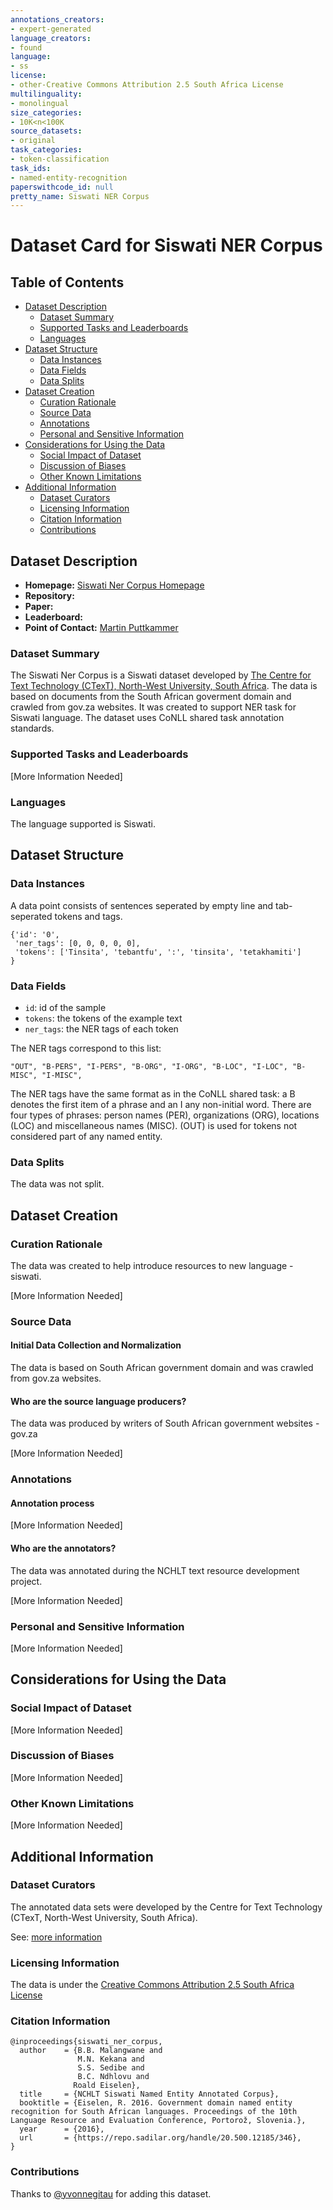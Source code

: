 ```yaml
---
annotations_creators:
- expert-generated
language_creators:
- found
language:
- ss
license:
- other-Creative Commons Attribution 2.5 South Africa License
multilinguality:
- monolingual
size_categories:
- 10K<n<100K
source_datasets:
- original
task_categories:
- token-classification
task_ids:
- named-entity-recognition
paperswithcode_id: null
pretty_name: Siswati NER Corpus
---
```


# Dataset Card for Siswati NER Corpus

## Table of Contents
- [Dataset Description](#dataset-description)
  - [Dataset Summary](#dataset-summary)
  - [Supported Tasks and Leaderboards](#supported-tasks-and-leaderboards)
  - [Languages](#languages)
- [Dataset Structure](#dataset-structure)
  - [Data Instances](#data-instances)
  - [Data Fields](#data-fields)
  - [Data Splits](#data-splits)
- [Dataset Creation](#dataset-creation)
  - [Curation Rationale](#curation-rationale)
  - [Source Data](#source-data)
  - [Annotations](#annotations)
  - [Personal and Sensitive Information](#personal-and-sensitive-information)
- [Considerations for Using the Data](#considerations-for-using-the-data)
  - [Social Impact of Dataset](#social-impact-of-dataset)
  - [Discussion of Biases](#discussion-of-biases)
  - [Other Known Limitations](#other-known-limitations)
- [Additional Information](#additional-information)
  - [Dataset Curators](#dataset-curators)
  - [Licensing Information](#licensing-information)
  - [Citation Information](#citation-information)
  - [Contributions](#contributions)

## Dataset Description

- **Homepage:** [Siswati Ner Corpus Homepage](https://repo.sadilar.org/handle/20.500.12185/346)
- **Repository:**
- **Paper:**
- **Leaderboard:**
- **Point of Contact:**  [Martin Puttkammer](mailto:Martin.Puttkammer@nwu.ac.za)

### Dataset Summary

The Siswati Ner Corpus is a Siswati dataset developed by [The Centre for Text Technology (CTexT), North-West University, South Africa](http://humanities.nwu.ac.za/ctext). The data is based on documents from the South African goverment domain and crawled from gov.za websites. It was created to support NER task for Siswati language. The dataset uses CoNLL shared task annotation standards.

### Supported Tasks and Leaderboards

[More Information Needed]

### Languages

The language supported is Siswati.

## Dataset Structure

### Data Instances

A data point consists of sentences seperated by empty line and tab-seperated tokens and tags. 
```
{'id': '0',
 'ner_tags': [0, 0, 0, 0, 0],
 'tokens': ['Tinsita', 'tebantfu', ':', 'tinsita', 'tetakhamiti']
}
```

### Data Fields

- `id`: id of the sample
- `tokens`: the tokens of the example text
- `ner_tags`: the NER tags of each token

The NER tags correspond to this list:
```
"OUT", "B-PERS", "I-PERS", "B-ORG", "I-ORG", "B-LOC", "I-LOC", "B-MISC", "I-MISC",
```
The NER tags have the same format as in the CoNLL shared task: a B denotes the first item of a phrase and an I any non-initial word. There are four types of phrases: person names (PER), organizations (ORG), locations (LOC) and miscellaneous names (MISC). (OUT) is used for tokens not considered part of any named entity.

### Data Splits

The data was not split.

## Dataset Creation

### Curation Rationale

The data was created to help introduce resources to new language - siswati.

[More Information Needed]

### Source Data

#### Initial Data Collection and Normalization

The data is based on South African government domain and was crawled from gov.za websites.

#### Who are the source language producers?

The data was produced by writers of South African government websites - gov.za

[More Information Needed]

### Annotations

#### Annotation process

[More Information Needed]

#### Who are the annotators?

The data was annotated during the NCHLT text resource development project.

[More Information Needed]

### Personal and Sensitive Information

[More Information Needed]

## Considerations for Using the Data

### Social Impact of Dataset

[More Information Needed]

### Discussion of Biases

[More Information Needed]

### Other Known Limitations

[More Information Needed]

## Additional Information

### Dataset Curators

The annotated data sets were developed by the Centre for Text Technology (CTexT, North-West University, South Africa).

See: [more information](http://www.nwu.ac.za/ctext)

### Licensing Information

The data is under the [Creative Commons Attribution 2.5 South Africa License](http://creativecommons.org/licenses/by/2.5/za/legalcode)

### Citation Information

```
@inproceedings{siswati_ner_corpus,
  author    = {B.B. Malangwane and
               M.N. Kekana and
               S.S. Sedibe and
               B.C. Ndhlovu and
              Roald Eiselen},
  title     = {NCHLT Siswati Named Entity Annotated Corpus},
  booktitle = {Eiselen, R. 2016. Government domain named entity recognition for South African languages. Proceedings of the 10th      Language Resource and Evaluation Conference, Portorož, Slovenia.},
  year      = {2016},
  url       = {https://repo.sadilar.org/handle/20.500.12185/346},
}
```

### Contributions

Thanks to [@yvonnegitau](https://github.com/yvonnegitau) for adding this dataset.
